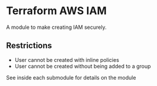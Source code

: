 # Terraform AWS IAM
A module to make creating IAM securely.

## Restrictions
* User cannot be created with inline policies
* User cannot be created without being added to a group

See inside each submodule for details on the module